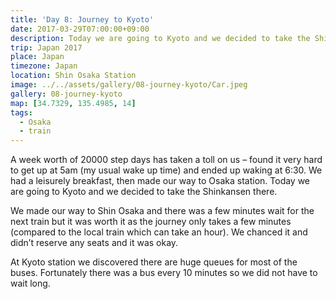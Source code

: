 ```yaml
---
title: 'Day 8: Journey to Kyoto'
date: 2017-03-29T07:00:00+09:00
description: Today we are going to Kyoto and we decided to take the Shinkansen there.
trip: Japan 2017
place: Japan
timezone: Japan
location: Shin Osaka Station
image: ../../assets/gallery/08-journey-kyoto/Car.jpeg
gallery: 08-journey-kyoto
map: [34.7329, 135.4985, 14]
tags:
  - Osaka
  - train
---
```


A week worth of 20000 step days has taken a toll on us &#8211; found it very hard to get up at 5am (my usual wake up time) and ended up waking at 6:30. We had a leisurely breakfast, then made our way to Osaka station. Today we are going to Kyoto and we decided to take the Shinkansen there.

We made our way to Shin Osaka and there was a few minutes wait for the next train but it was worth it as the journey only takes a few minutes (compared to the local train which can take an hour). We chanced it and didn&#8217;t reserve any seats and it was okay.

At Kyoto station we discovered there are huge queues for most of the buses. Fortunately there was a bus every 10 minutes so we did not have to wait long.
